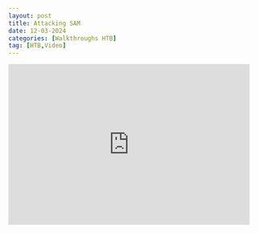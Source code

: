 ```yaml
---
layout: post
title: Attacking SAM
date: 12-03-2024
categories: [Walkthroughs HTB]
tag: [HTB,Video]
---
```


<iframe width="480" height="320" src="https://www.youtube.com/embed/Gq5HwJ2Mjdg" frameborder="0" allowfullscreen></iframe>